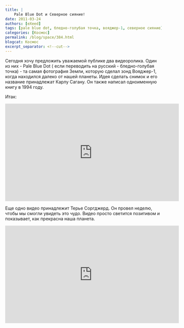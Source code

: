 ```yaml
---
title: |
    Pale Blue Dot и Северное сияние!
date: 2011-03-24
authors: [eXeed]
tags: [pale blue dot, бледно-голубая точка, вояджер-1, северное сияние]
categories: [Космос]
permalink: /blog/space/384.html
blogcat: Космос
excerpt_separator: <!--cut-->
---
```


Сегодня хочу предложить уважаемой публике два видеоролика. Один из них - Pale Blue Dot ( если переводить на русский - бледно-голубая точка) - та самая фотография Земли, которую сделал зонд Вояджер-1, когда находился далеко от нашей планеты. Идея сделать снимок и его название принадлежат Карлу Сагану. Он также написал одноименную книгу в 1994 году.

Итак:

<iframe width="560" height="315" src="http://www.youtube.com/v/eX5xgjYPdHo" title="YouTube video player" frameborder="0" allow="accelerometer; autoplay; clipboard-write; encrypted-media; gyroscope; picture-in-picture; web-share" allowfullscreen></iframe>


Еще одно видео принадлежит Терье Соргджерд. Он провел неделю, чтобы мы смогли увидеть это чудо. Видео просто светится позитивом и показывает, как прекрасна наша планета.

<iframe width="560" height="315" src="https://www.youtube.com/embed/yNumWY-DBTs" title="YouTube video player" frameborder="0" allow="accelerometer; autoplay; clipboard-write; encrypted-media; gyroscope; picture-in-picture; web-share" allowfullscreen></iframe>
